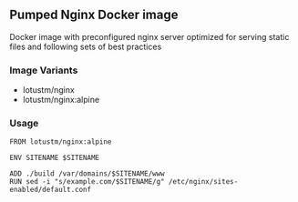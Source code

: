 ## Pumped Nginx Docker image 

Docker image with preconfigured nginx server optimized for serving static files and following sets of best practices 

### Image Variants

* lotustm/nginx
* lotustm/nginx:alpine

### Usage

    FROM lotustm/nginx:alpine

    ENV SITENAME $SITENAME

    ADD ./build /var/domains/$SITENAME/www
    RUN sed -i "s/example.com/$SITENAME/g" /etc/nginx/sites-enabled/default.conf
